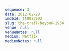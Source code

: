 ```yaml
---
sequence: 3
date: 2012-02-28
imdbId: tt0025903
slug: the-trail-beyond-1934
venue: null
venueNotes: null
medium: Netflix
mediumNotes: null
---
```


